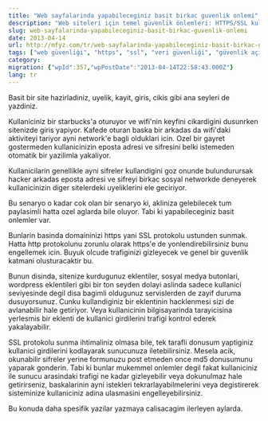 ```yaml
---
title: "Web sayfalarinda yapabileceginiz basit birkac guvenlik onlemi"
description: "Web siteleri için temel güvenlik önlemleri: HTTPS/SSL kullanımı, eklenti riskleri ve kullanıcı verilerini koruma yöntemleri üzerine basit ipuçları."
slug: web-sayfalarinda-yapabileceginiz-basit-birkac-guvenlik-onlemi
date: 2013-04-14
url: http://mfyz.com/tr/web-sayfalarinda-yapabileceginiz-basit-birkac-guvenlik-onlemi/
tags: ["web güvenliği", "https", "ssl", "veri güvenliği", "güvenlik açıkları"]
category: 
migration: {"wpId":357,"wpPostDate":"2013-04-14T22:58:43.000Z"}
lang: tr
---
```


Basit bir site hazirladiniz, uyelik, kayit, giris, cikis gibi ana seyleri de yazdiniz.

Kullaniciniz bir starbucks'a oturuyor ve wifi'nin keyfini cikardigini dusunrken sitenizde giris yapiyor. Kafede oturan baska bir arkadas da wifi'daki aktiviteyi tariyor ayni network'e bagli olduklari icin. Ozel bir gayret gostermeden kullanicinizin eposta adresi ve sifresini belki istemeden otomatik bir yazilimla yakaliyor.

Kullanicilarin genellikle ayni sifreler kullandigini goz onunde bulundurursak hacker arkadas eposta adresi ve sifreyi birkac sosyal networkde deneyerek kullanicinizin diger sitelerdeki uyeliklerini ele geciriyor.

Bu senaryo o kadar cok olan bir senaryo ki, akliniza gelebilecek tum paylasimli hatta ozel aglarda bile oluyor. Tabi ki yapabileceginiz basit onlemler var.

Bunlarin basinda domaininizi https yani SSL protokolu ustunden sunmak. Hatta http protokolunu zorunlu olarak https'e de yonlendirebilirsiniz bunu engellemek icin. Buyuk olcude trafiginizi gizleyecek ve genel bir guvenlik katmani olusturacaktir bu.

Bunun disinda, sitenize kurdugunuz eklentiler, sosyal medya butonlari, wordpress eklentileri gibi bir ton seyden dolayi aslinda sadece kullanici seviyesinde degil disa bagimli oldugunuz servislerden de zayif duruma dusuyorsunuz. Cunku kullandiginiz bir eklentinin hacklenmesi sizi de avlanabilir hale getiriyor. Veya kullanicinin bilgisayarinda tarayicisina yerlesmis bir eklenti de kullanici girdilerini trafigi kontrol ederek yakalayabilir.

SSL protokolu sunma ihtimaliniz olmasa bile, tek tarafli donusum yaptiginiz kullanici girdilerini kodlayarak sunucunuza iletebilirsiniz. Mesela acik, okunabilir sifreler yerine formunuzu post etmeden once md5 donusumunu yaparak gonderin. Tabi ki bunlar mukemmel onlemler degil fakat kullaniciniz ile sunucu arasindaki trafigi ne kadar gizleyebilir veya dokunulmaz hale getirirseniz, baskalarinin ayni istekleri tekrarlayabilmelerini veya degistirerek sisteminize kullaniciniz adina ulasmasini engelleyebilirsiniz.

Bu konuda daha spesifik yazilar yazmaya calisacagim ilerleyen aylarda.